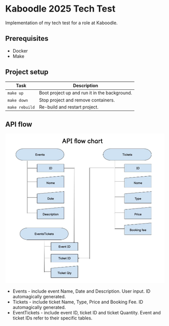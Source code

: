 # Kaboodle 2025 Tech Test

Implementation of my tech test for a role at Kaboodle.

## Prerequisites

- Docker
- Make

## Project setup

| Task           | Description                                   |
| -------------- | --------------------------------------------- |
| `make up`      | Boot project up and run it in the background. |
| `make down`    | Stop project and remove containers.           |
| `make rebuild` | Re-build and restart project.                 |

## API flow

![A flow chart showing how the API is expected to flow](assets/api_flow.jpg)

- Events - include event Name, Date and Description. User input. ID automagically generated.
- Tickets - include ticket Name, Type, Price and Booking Fee. ID automagically generated.
- EventTickets - include event ID, ticket ID and ticket Quantity. Event and ticket IDs refer to their specific tables.

